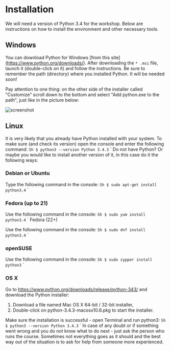 # Installation

We will need a version of Python 3.4 for the workshop. Below are instructions on how to install the environment and other necessary tools.

## Windows

You can download Python for Windows [from this site] (https://www.python.org/downloads/). After downloading the `* .msi` file, launch it (double-click on it) and follow the instructions. Be sure to remember the path (directory) where you installed Python. It will be needed soon!

Pay attention to one thing: on the other side of the installer called "Customize" scroll down to the bottom and select "Add python.exe to the path", just like in the picture below:

![screenshot](img/1.png) 

## Linux
It is very likely that you already have Python installed with your system. To make sure (and check its version) open the console and enter the following command:
`` Sh
$ python3 --version
Python 3.4.3
`` `
Do not have Python? Or maybe you would like to install another version of it, in this case do it the following ways:

### Debian or Ubuntu

Type the following command in the console:
`` Sh
$ sudo apt-get install python3.4
`` `

### Fedora (up to 21)

Use the following command in the console:
`` Sh
$ sudo yum install python3.4
`` `
Fedora (22+)

Use the following command in the console:
`` Sh
$ sudo dnf install python3.4
`` `
### openSUSE

Use the following command in the console:
`` Sh
$ sudo zypper install python3
`` `
### OS X

Go to https://www.python.org/downloads/release/python-343/ and download the Python installer:

1. Download a file named Mac OS X 64-bit / 32-bit installer,
2. Double-click on python-3.4.3-macosx10.6.pkg to start the installer.

Make sure the installation is successful - open Terminal and run python3:
`` Sh
$ python3 --version
Python 3.4.3
`` `
In case of any doubt or if something went wrong and you do not know what to do next - just ask the person who runs the course. Sometimes not everything goes as it should and the best way out of the situation is to ask for help from someone more experienced.
